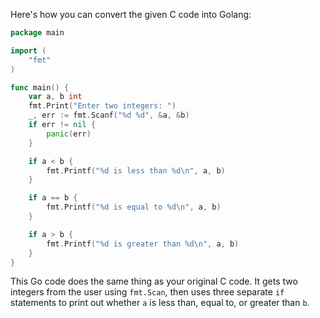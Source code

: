 Here's how you can convert the given C code into Golang:

```go
package main

import (
    "fmt"
)

func main() {
    var a, b int
    fmt.Print("Enter two integers: ")
    _, err := fmt.Scanf("%d %d", &a, &b)
    if err != nil {
        panic(err)
    }

    if a < b {
        fmt.Printf("%d is less than %d\n", a, b)
    }

    if a == b {
        fmt.Printf("%d is equal to %d\n", a, b)
    }

    if a > b {
        fmt.Printf("%d is greater than %d\n", a, b)
    }
}
```

This Go code does the same thing as your original C code. It gets two integers from the user using `fmt.Scan`, then uses three separate `if` statements to print out whether `a` is less than, equal to, or greater than `b`.
